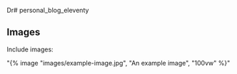Dr# personal_blog_eleventy

## Images

Include images:


"{% image "images/example-image.jpg", "An example image", "100vw" %}"

